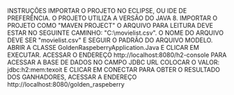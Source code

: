 INSTRUÇÕES
IMPORTAR O PROJETO NO ECLIPSE, OU IDE DE PREFERÊNCIA.
O PROJETO UTILIZA A VERSÃO DO JAVA 8.
IMPORTAR O PROJETO COMO "MAVEN PROJECT"
O ARQUIVO PARA LEITURA DEVE ESTAR NO SEGUINTE CAMINHO: "C:\movielist.csv". O NOME DO ARQUIVO DEVE SER "movielist.csv" E SEGUIR O PADRÃO DO ARQUIVO MODELO.
ABRIR A CLASSE GoldenRaspeberryApplication.Java E CLICAR EM EXECUTAR.
ACESSAR O ENDEREÇO http://localhost:8080/h2-console PARA ACESSAR A BASE DE DADOS
NO CAMPO JDBC URL COLOCAR O VALOR: jdbc:h2:mem:texoit E CLICAR EM CONECTAR
PARA OBTER O RESULTADO DOS GANHADORES, ACESSAR A ENDEREÇO http://localhost:8080/golden_raspeberry
